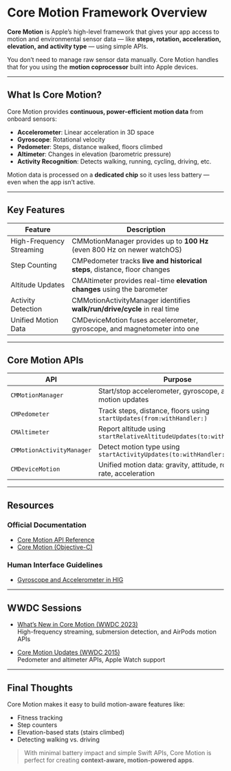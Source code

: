 # Core Motion Framework Overview

**Core Motion** is Apple’s high-level framework that gives your app access to motion and environmental sensor data — like **steps, rotation, acceleration, elevation, and activity type** — using simple APIs.

You don’t need to manage raw sensor data manually. Core Motion handles that for you using the **motion coprocessor** built into Apple devices.

---

## What Is Core Motion?

Core Motion provides **continuous, power-efficient motion data** from onboard sensors:

- **Accelerometer**: Linear acceleration in 3D space
- **Gyroscope**: Rotational velocity
- **Pedometer**: Steps, distance walked, floors climbed
- **Altimeter**: Changes in elevation (barometric pressure)
- **Activity Recognition**: Detects walking, running, cycling, driving, etc.

Motion data is processed on a **dedicated chip** so it uses less battery — even when the app isn’t active.

---

## Key Features

| Feature                     | Description                                                             |
|----------------------------|--------------------------------------------------------------------------|
| High-Frequency Streaming | CMMotionManager provides up to **100 Hz** (even 800 Hz on newer watchOS)   |
| Step Counting            | CMPedometer tracks **live and historical steps**, distance, floor changes  |
| Altitude Updates         | CMAltimeter provides real-time **elevation changes** using the barometer   |
| Activity Detection       | CMMotionActivityManager identifies **walk/run/drive/cycle** in real time   |
| Unified Motion Data      | CMDeviceMotion fuses accelerometer, gyroscope, and magnetometer into one   |

---

## Core Motion APIs

| API                     | Purpose                                                                 |
|-------------------------|-------------------------------------------------------------------------|
| `CMMotionManager`       | Start/stop accelerometer, gyroscope, and device motion updates          |
| `CMPedometer`           | Track steps, distance, floors using `startUpdates(from:withHandler:)`   |
| `CMAltimeter`           | Report altitude using `startRelativeAltitudeUpdates(to:withHandler:)`   |
| `CMMotionActivityManager` | Detect motion type using `startActivityUpdates(to:withHandler:)`      |
| `CMDeviceMotion`        | Unified motion data: gravity, attitude, rotation rate, acceleration     |

---

## Resources

### Official Documentation
- [Core Motion API Reference](https://developer.apple.com/documentation/coremotion/)
- [Core Motion (Objective-C)](https://developer.apple.com/documentation/CoreMotion?language=objc)

### Human Interface Guidelines
- [Gyroscope and Accelerometer in HIG](https://developer.apple.com/design/human-interface-guidelines/gyro-and-accelerometer/)

---

## WWDC Sessions

- [What’s New in Core Motion (WWDC 2023)](https://developer.apple.com/videos/play/wwdc2023/10179/)  
  High-frequency streaming, submersion detection, and AirPods motion APIs

- [Core Motion Updates (WWDC 2015)](https://developer.apple.com/videos/play/wwdc2015/705/)  
  Pedometer and altimeter APIs, Apple Watch support

---

## Final Thoughts

Core Motion makes it easy to build motion-aware features like:
- Fitness tracking
- Step counters
- Elevation-based stats (stairs climbed)
- Detecting walking vs. driving

> With minimal battery impact and simple Swift APIs, Core Motion is perfect for creating **context-aware, motion-powered apps**.
